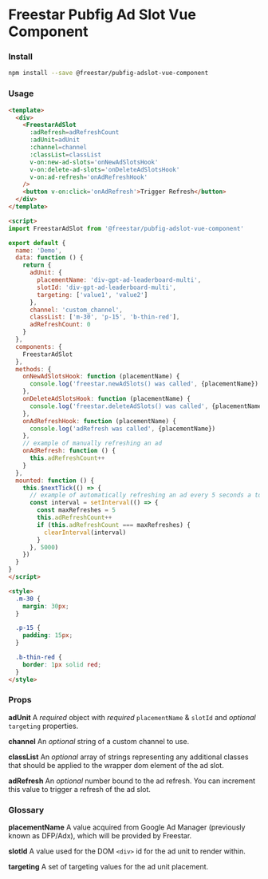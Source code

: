 # Freestar Pubfig Ad Slot Vue Component

### Install

```sh
npm install --save @freestar/pubfig-adslot-vue-component
```

### Usage

```html
<template>
  <div>
    <FreestarAdSlot
      :adRefresh=adRefreshCount
      :adUnit=adUnit
      :channel=channel
      :classList=classList
      v-on:new-ad-slots='onNewAdSlotsHook'
      v-on:delete-ad-slots='onDeleteAdSlotsHook'
      v-on:ad-refresh='onAdRefreshHook'
    />
    <button v-on:click='onAdRefresh'>Trigger Refresh</button>
  </div>
</template>

<script>
import FreestarAdSlot from '@freestar/pubfig-adslot-vue-component'

export default {
  name: 'Demo',
  data: function () {
    return {
      adUnit: {
        placementName: 'div-gpt-ad-leaderboard-multi',
        slotId: 'div-gpt-ad-leaderboard-multi',
        targeting: ['value1', 'value2']
      },
      channel: 'custom_channel',
      classList: ['m-30', 'p-15', 'b-thin-red'],
      adRefreshCount: 0
    }
  },
  components: {
    FreestarAdSlot
  },
  methods: {
    onNewAdSlotsHook: function (placementName) {
      console.log('freestar.newAdSlots() was called', {placementName})
    },
    onDeleteAdSlotsHook: function (placementName) {
      console.log('freestar.deleteAdSlots() was called', {placementName})
    },
    onAdRefreshHook: function (placementName) {
      console.log('adRefresh was called', {placementName})
    },
    // example of manually refreshing an ad
    onAdRefresh: function () {
      this.adRefreshCount++
    }
  },
  mounted: function () {
    this.$nextTick(() => {
      // example of automatically refreshing an ad every 5 seconds a total of 5 times
      const interval = setInterval(() => {
        const maxRefreshes = 5
        this.adRefreshCount++
        if (this.adRefreshCount === maxRefreshes) {
          clearInterval(interval)
        }
      }, 5000)
    })
  }
}
</script>

<style>
  .m-30 {
    margin: 30px;
  }

  .p-15 {
    padding: 15px;
  }

  .b-thin-red {
    border: 1px solid red;
  }
</style>
```

### Props

**adUnit**
A *required* object with *required* `placementName` & `slotId` and *optional* `targeting` properties.

**channel**
An *optional* string of a custom channel to use.

**classList**
An *optional* array of strings representing any additional classes that should be applied to the wrapper dom element of the ad slot.

**adRefresh**
An *optional* number bound to the ad refresh. You can increment this value to trigger a refresh of the ad slot.

### Glossary

**placementName**
A value acquired from Google Ad Manager (previously known as DFP/Adx), which will be provided by Freestar.

**slotId**
A value used for the DOM `<div>` id for the ad unit to render within.

**targeting**
A set of targeting values for the ad unit placement.
